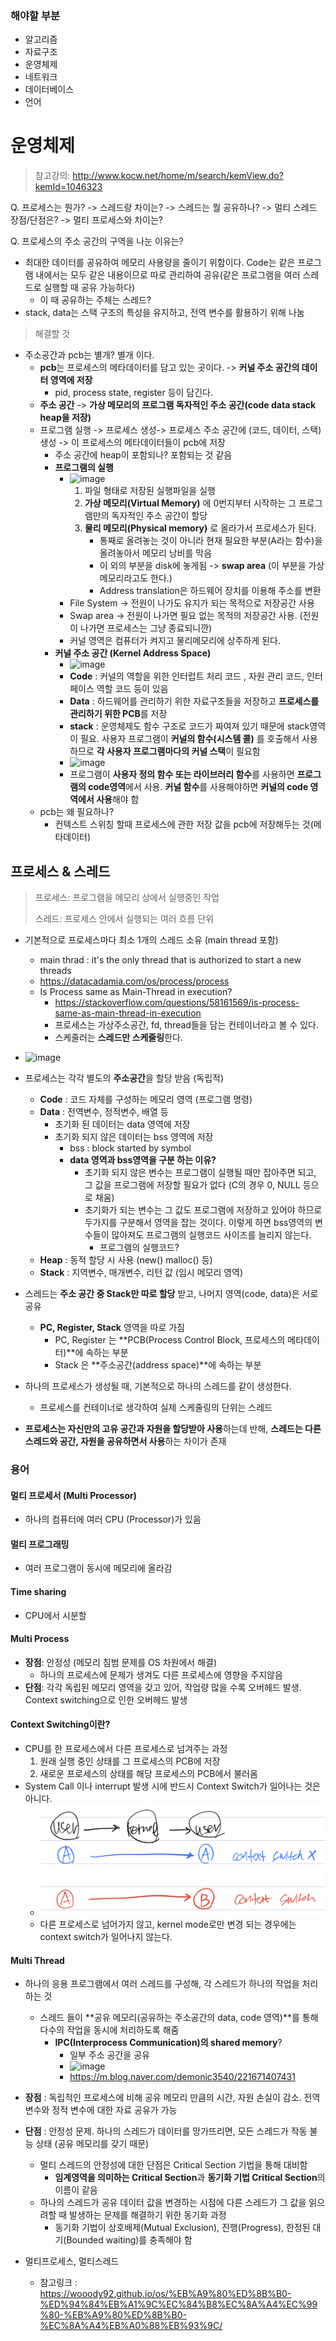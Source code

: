 ### 해야할 부분

- 알고리즘
- 자료구조
- 운영체제
- 네트워크
- 데이터베이스
- 언어



# 운영체제

>  참고강의: http://www.kocw.net/home/m/search/kemView.do?kemId=1046323



Q. 프로세스는 뭔가? -> 스레드랑 차이는? -> 스레드는 뭘 공유하나? -> 멀티 스레드 장점/단점은? -> 멀티 프로세스와 차이는?

Q. 프로세스의 주소 공간의 구역을 나눈 이유는?

- 최대한 데이터를 공유하여 메모리 사용량을 줄이기 위함이다. Code는 같은 프로그램 내에서는 모두 같은 내용이므로 따로 관리하여 공유(같은 프로그램을 여러 스레드로 실행할 때 공유 가능하다)
  - 이 때 공유하는 주체는 스레드?
- stack, data는 스택 구조의 특성을 유지하고, 전역 변수를 활용하기 위해 나눔



> 해결할 것

- 주소공간과 pcb는 별개? 별개 이다.
  - **pcb**는 프로세스의 메타데이터를 담고 있는 곳이다. -> **커널 주소 공간의 데이터 영역에 저장**
    - pid, process state, register 등이 담긴다.
  - **주소 공간** -> **가상 메모리의 프로그램 독자적인 주소 공간(code data stack heap을 저장)**
  - 프로그램 실행 -> 프로세스 생성-> 프로세스 주소 공간에 (코드, 데이터, 스택) 생성 -> 이 프로세스의 메타데이터들이 pcb에 저장
    - 주소 공간에 heap이 포함되나? 포함되는 것 같음
    - **프로그램의 실행**
      - ![image](https://user-images.githubusercontent.com/17029796/135716552-b0be9d02-4655-4421-899a-112c6d7bcbd4.png)
        1. 파일 형태로 저장된 실행파일을 실행
        2. **가상 메모리(Virtual Memory)** 에 0번지부터 시작하는 그 프로그램만의 독자적인 주소 공간이 할당
        3. **물리 메모리(Physical memory)** 로 올라가서 프로세스가 된다.
           - 통째로 올려놓는 것이 아니라 현재 필요한 부분(A라는 함수)을 올려놓아서 메모리 낭비를 막음
           - 이 외의 부분을 disk에 놓게됨 -> **swap area** (이 부분을 가상메모리라고도 한다.)
           - Address translation은 하드웨어 장치를 이용해 주소를 변환
      - File System -> 전원이 나가도 유지가 되는 목적으로 저장공간 사용
      - Swap area -> 전원이 나가면 필요 없는 목적의 저장공간 사용. (전원이 나가면 프로세스는 그냥 종료되니깐)
      - 커널 영역은 컴퓨터가 켜지고 물리메모리에 상주하게 된다.
    - **커널 주소 공간 (Kernel Address Space)**
      - ![image](https://user-images.githubusercontent.com/17029796/135716564-99a84e18-1177-46ad-abbc-a8fdcbba82ff.png)
      - **Code** : 커널의 역할을 위한 인터럽트 처리 코드 , 자원 관리 코드, 인터페이스 역할 코드 등이 있음
      - **Data** : 하드웨어를 관리하기 위한 자료구조들을 저장하고 **프로세스를 관리하기 위한 PCB**를 저장
      - **stack** : 운영체제도 함수 구조로 코드가 짜여져 있기 때문에 stack영역이 필요. 사용자 프로그램이 **커널의 함수(시스템 콜)** 를 호출해서 사용하므로 **각 사용자 프로그램마다의 커널 스택**이 필요함
      - ![image](https://user-images.githubusercontent.com/17029796/135716571-903fced9-ef27-4398-b155-2ad8d668c16f.png)
      - 프로그램이 **사용자 정의 함수 또는 라이브러리 함수**를 사용하면 **프로그램의 code영역**에서 사용. **커널 함수**를 사용해야하면 **커널의 code 영역에서 사용**해야 함
  - pcb는 왜 필요하나?
    - 컨텍스트 스위칭 할때 프로세스에 관한 저장 값을 pcb에 저장해두는 것(메타데이터)





## 프로세스 & 스레드

> 프로세스: 프로그램을 메모리 상에서 실행중인 작업
>
> 스레드: 프로세스 안에서 실행되는 여러 흐름 단위

- 기본적으로 프로세스마다 최소 1개의 스레드 소유 (main thread 포함)
  - main thrad : it's the only thread that is authorized to start a new threads
  - https://datacadamia.com/os/process/process
  - Is Process same as Main-Thread in execution?
    - https://stackoverflow.com/questions/58161569/is-process-same-as-main-thread-in-execution
    - 프로세스는 가상주소공간, fd, thread들을 담는 컨테이너라고 볼 수 있다.
    - 스케줄러는 **스레드만 스케줄링**한다.
- ![image](https://user-images.githubusercontent.com/17029796/135716540-894e19a3-7b77-4424-91db-26ec6aa1f3be.png)

- 프로세스는 각각 별도의 **주소공간**을 할당 받음 (독립적)
  - **Code** : 코드 자체를 구성하는 메모리 영역 (프로그램 명령)
  - **Data** : 전역변수, 정적변수, 배열 등
    - 초기화 된 데이터는 data 영역에 저장
    - 초기화 되지 않은 데이터는 bss 영역에 저장
      - bss : block started by symbol
      - **data 영역과 bss영역을 구분 하는 이유?**
        - 초기화 되지 않은 변수는 프로그램이 실행될 때만 잡아주면 되고, 그 값을 프로그램에 저장할 필요가 없다 (C의 경우 0, NULL 등으로 채움)
        - 초기화가 되는 변수는 그 값도 프로그램에 저장하고 있어야 하므로 두가지를 구분해서 영역을 잡는 것이다. 이렇게 하면 bss영역의 변수들이 많아져도 프로그램의 실행코드 사이즈를 늘리지 않는다.
          - 프로그램의 실행코드?
  - **Heap** : 동적 할당 시 사용 (new() malloc() 등)
  - **Stack** : 지역변수, 매개변수, 리턴 값 (임시 메모리 영역)



- 스레드는 **주소 공간 중 Stack만 따로 할당** 받고, 나머지 영역(code, data)은 서로 공유
  - **PC, Register, Stack** 영역을 따로 가짐
    - PC, Register 는 **PCB(Process Control Block, 프로세스의 메타데이터)**에 속하는 부분
    - Stack 은 **주소공간(address space)**에 속하는 부분



- 하나의 프로세스가 생성될 때, 기본적으로 하나의 스레드를 같이 생성한다.
  - 프로세스를 컨테이너로 생각하여 실제 스케줄링의 단위는 스레드



- **프로세스는 자신만의 고유 공간과 자원을 할당받아 사용**하는데 반해, **스레드는 다른 스레드와 공간, 자원을 공유하면서 사용**하는 차이가 존재



### 용어

#### 멀티 프로세서 (Multi Processor)

- 하나의 컴퓨터에 여러 CPU (Processor)가 있음

#### 멀티 프로그래밍

- 여러 프로그램이 동시에 메모리에 올라감

#### Time sharing

- CPU에서 시분할

#### Multi Process

- **장점**: 안정성 (메모리 침범 문제를 OS 차원에서 해결)
  - 하나의 프로세스에 문제가 생겨도 다른 프로세스에 영향을 주지않음
- **단점**: 각각 독립된 메모리 영역을 갖고 있어, 작업량 많을 수록 오버헤드 발생. Context switching으로 인한 오버헤드 발생

#### Context Switching이란?

- CPU를 한 프로세스에서 다른 프로세스로 넘겨주는 과정
  1. 원래 실행 중인 상태를 그 프로세스의 PCB에 저장
  2. 새로운 프로세스의 상태를 해당 프로세스의 PCB에서 불러옴
- System Call 이나 interrupt 발생 시에 반드시 Context Switch가 일어나는 것은 아니다.
  - ![IMG_DFEA5B248F6D-1](https://github.com/DooooH/CS-Study/blob/main/image/IMG_DFEA5B248F6D-1.jpeg?raw=true)
  - 다른 프로세스로 넘어가지 않고, kernel mode로만 변경 되는 경우에는 context switch가 일어나지 않는다.

#### Multi Thread

- 하나의 응용 프로그램에서 여러 스레드를 구성해, 각 스레드가 하나의 작업을 처리하는 것
  - 스레드 들이 **공유 메모리(공유하는 주소공간의 data, code 영역)**를 통해 다수의 작업을 동시에 처리하도록 해줌
    * **IPC(Interprocess Communication)의 shared memory**?
      * 일부 주소 공간을 공유
      * ![image](https://user-images.githubusercontent.com/17029796/135716586-f03026d9-226a-46c0-8513-5d6cdd1749c7.png)
      * https://m.blog.naver.com/demonic3540/221671407431
- **장점** : 독립적인 프로세스에 비해 공유 메모리 만큼의 시간, 자원 손실이 감소. 전역 변수와 정적 변수에 대한 자료 공유가 가능
- **단점** : 안정성 문제. 하나의 스레드가 데이터를 망가뜨리면, 모든 스레드가 작동 불능 상태 (공유 메모리를 갖기 때문)
  - 멀티 스레드의 안정성에 대한 단점은 Critical Section 기법을 통해 대비함
    - **임계영역을 의미하는 Critical Section**과 **동기화 기법 Critical Section**의 이름이 같음
  - 하나의 스레드가 공유 데이터 값을 변경하는 시점에 다른 스레드가 그 값을 읽으려할 때 발생하는 문제를 해결하기 위한 동기화 과정
    - 동기화 기법이 상호배제(Mutual Exclusion), 진행(Progress), 한정된 대기(Bounded waiting)를 충족해야 함

- 멀티프로세스, 멀티스레드
  - 참고링크 : https://wooody92.github.io/os/%EB%A9%80%ED%8B%B0-%ED%94%84%EB%A1%9C%EC%84%B8%EC%8A%A4%EC%99%80-%EB%A9%80%ED%8B%B0-%EC%8A%A4%EB%A0%88%EB%93%9C/
